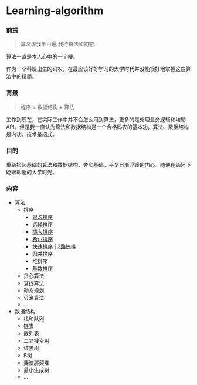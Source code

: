 # Learning-algorithm
### 前提
> 算法虐我千百遍,我待算法如初恋.

算法一直是本人心中的一个梗。   

作为一个科班出生的码农，在最应该好好学习的大学时代并没能很好地掌握这些算法中的精髓。   

### 背景
> 程序 = 数据结构 + 算法   

工作到现在，在实际工作中并不会怎么用到算法，更多的是处理业务逻辑和堆砌API。但是我一直认为算法和数据结构是一个合格码农的基本功。算法、数据结构是内功，技术是招式。   

### 目的
重新捡起基础的算法和数据结构，夯实基础，平复日渐浮躁的内心。随便在缅怀下眨眼即逝的大学时光。

### 内容
* 算法
	* 排序
		* [冒泡排序](https://github.com/bitzwr/Learning-algorithm/blob/master/algorithm/src/main/java/org/wangbiao/algo/sort/Bubble.java)
		* [选择排序](https://github.com/bitzwr/Learning-algorithm/blob/master/algorithm/src/main/java/org/wangbiao/algo/sort/Selection.java)
		* [插入排序](https://github.com/bitzwr/Learning-algorithm/blob/master/algorithm/src/main/java/org/wangbiao/algo/sort/Insertion.java)
		* [希尔排序](https://github.com/bitzwr/Learning-algorithm/blob/master/algorithm/src/main/java/org/wangbiao/algo/sort/Shell.java)
		* [快速排序](https://github.com/bitzwr/Learning-algorithm/blob/master/algorithm/src/main/java/org/wangbiao/algo/sort/Quick.java) | [3路快排](https://github.com/bitzwr/Learning-algorithm/blob/master/algorithm/src/main/java/org/wangbiao/algo/sort/Quick3way.java)
		* [归并排序](https://github.com/bitzwr/Learning-algorithm/blob/master/algorithm/src/main/java/org/wangbiao/algo/sort/Merge.java)
		* 堆排序
		* [基数排序](https://github.com/bitzwr/Learning-algorithm/blob/master/algorithm/src/main/java/org/wangbiao/algo/sort/Counting.java)
	* 贪心算法
	* 查找算法
	* 动态规划
	* 分治算法
	* ...
* 数据结构
	* 栈和队列
	* 链表
	* 散列表
	* 二叉搜索树
	* 红黑树
	* B树
	* 斐波那契堆
	* 最小生成树
	* ...
		  


